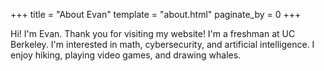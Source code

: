 +++
title = "About Evan"
template = "about.html"
paginate_by = 0
+++

Hi! I'm Evan. Thank you for visiting my website! I'm a freshman at UC Berkeley. I'm interested in math, cybersecurity, and artificial intelligence. I enjoy hiking, playing video games, and drawing whales. 